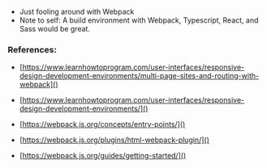 * Just fooling around with Webpack
* Note to self: A build environment with Webpack, Typescript, React, and Sass would be great.

### References:
* [https://www.learnhowtoprogram.com/user-interfaces/responsive-design-development-environments/multi-page-sites-and-routing-with-webpack]()

* [https://www.learnhowtoprogram.com/user-interfaces/responsive-design-development-environments/]()

* [https://webpack.js.org/concepts/entry-points/]()

* [https://webpack.js.org/plugins/html-webpack-plugin/]()

* [https://webpack.js.org/guides/getting-started/]()